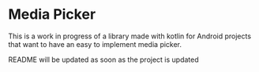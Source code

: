 # Media Picker

This is a work in progress of a library made with kotlin for Android projects that want to have an easy to implement media picker.

README will be updated as soon as the project is updated
